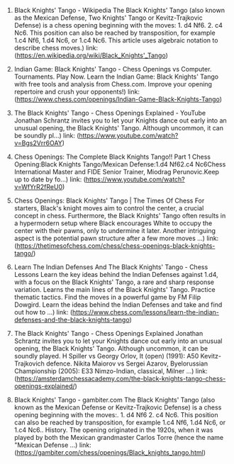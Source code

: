---
---
1. Black Knights' Tango - Wikipedia
The Black Knights' Tango (also known as the Mexican Defense, Two Knights' Tango or Kevitz-Trajkovic Defense) is a chess opening beginning with the moves: 1. d4 Nf6. 2. c4 Nc6. This position can also be reached by transposition, for example 1.c4 Nf6, 1.d4 Nc6, or 1.c4 Nc6. This article uses algebraic notation to describe chess moves.)
link: (https://en.wikipedia.org/wiki/Black_Knights'_Tango)


2. Indian Game: Black Knights' Tango - Chess Openings
vs Computer. Tournaments. Play Now. Learn the Indian Game: Black Knights' Tango with free tools and analysis from Chess.com. Improve your opening repertoire and crush your opponents!)
link: (https://www.chess.com/openings/Indian-Game-Black-Knights-Tango)


3. The Black Knights' Tango - Chess Openings Explained - YouTube
Jonathan Schrantz invites you to let your Knights dance out early into an unusual opening, the Black Knights' Tango. Although uncommon, it can be soundly pl...)
link: (https://www.youtube.com/watch?v=Bgs2Vrr6OAY)


4. Chess Openings: The Complete Black Knights Tango!! Part 1
Chess Opening:Black Knights Tango/Mexican Defense:1.d4 Nf62.c4 Nc6Chess International Master and FIDE Senior Trainer, Miodrag Perunovic.Keep up to date by fo...)
link: (https://www.youtube.com/watch?v=WfYrR2fReU0)


5. Chess Openings: Black Knights' Tango | The Times Of Chess
For starters, Black's knight moves aim to control the center, a crucial concept in chess. Furthermore, the Black Knights' Tango often results in a hypermodern setup where Black encourages White to occupy the center with their pawns, only to undermine it later. Another intriguing aspect is the potential pawn structure after a few more moves ...)
link: (https://thetimesofchess.com/chess/chess-openings-black-knights-tango/)


6. Learn The Indian Defenses And The Black Knights' Tango - Chess Lessons
Learn the key ideas behind the Indian Defenses against 1.d4, with a focus on the Black Knights' Tango, a rare and sharp response variation. Learns the main lines of the Black Knights' Tango. Practice thematic tactics. Find the moves in a powerful game by FM Filip Dowgird. Learn the ideas behind the Indian Defenses and take and find out how to ...)
link: (https://www.chess.com/lessons/learn-the-indian-defenses-and-the-black-knights-tango)


7. The Black Knights' Tango - Chess Openings Explained
Jonathan Schrantz invites you to let your Knights dance out early into an unusual opening, the Black Knights' Tango. Although uncommon, it can be soundly played. H Spiller vs Georgy Orlov, It (open) (1991): A50 Kevitz-Trajkovich defence. Nikita Maiorov vs Sergei Azarov, Byelorussian Championship (2005): E33 Nimzo-Indian, classical, Milner ...)
link: (https://amsterdamchessacademy.com/the-black-knights-tango-chess-openings-explained/)


8. Black Knights' Tango - gambiter.com
The Black Knights' Tango (also known as the Mexican Defense or Kevitz-Trajkovic Defense) is a chess opening beginning with the moves:. 1. d4 Nf6 2. c4 Nc6. This position can also be reached by transposition, for example 1.c4 Nf6, 1.d4 Nc6, or 1.c4 Nc6.. History. The opening originated in the 1920s, when it was played by both the Mexican grandmaster Carlos Torre (hence the name "Mexican Defense ...)
link: (https://gambiter.com/chess/openings/Black_knights_tango.html)


